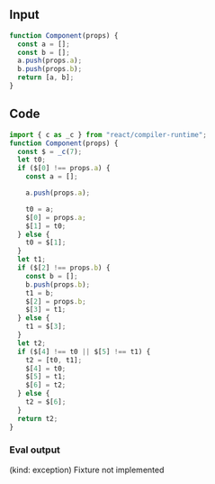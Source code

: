 
## Input

```javascript
function Component(props) {
  const a = [];
  const b = [];
  a.push(props.a);
  b.push(props.b);
  return [a, b];
}

```

## Code

```javascript
import { c as _c } from "react/compiler-runtime";
function Component(props) {
  const $ = _c(7);
  let t0;
  if ($[0] !== props.a) {
    const a = [];

    a.push(props.a);

    t0 = a;
    $[0] = props.a;
    $[1] = t0;
  } else {
    t0 = $[1];
  }
  let t1;
  if ($[2] !== props.b) {
    const b = [];
    b.push(props.b);
    t1 = b;
    $[2] = props.b;
    $[3] = t1;
  } else {
    t1 = $[3];
  }
  let t2;
  if ($[4] !== t0 || $[5] !== t1) {
    t2 = [t0, t1];
    $[4] = t0;
    $[5] = t1;
    $[6] = t2;
  } else {
    t2 = $[6];
  }
  return t2;
}

```
      
### Eval output
(kind: exception) Fixture not implemented